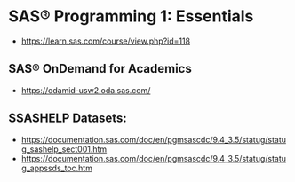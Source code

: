 # SAS® Programming 1: Essentials
* https://learn.sas.com/course/view.php?id=118
## SAS® OnDemand for Academics
* https://odamid-usw2.oda.sas.com/
## SSASHELP Datasets:
* https://documentation.sas.com/doc/en/pgmsascdc/9.4_3.5/statug/statug_sashelp_sect001.htm
* https://documentation.sas.com/doc/en/pgmsascdc/9.4_3.5/statug/statug_appssds_toc.htm
  
